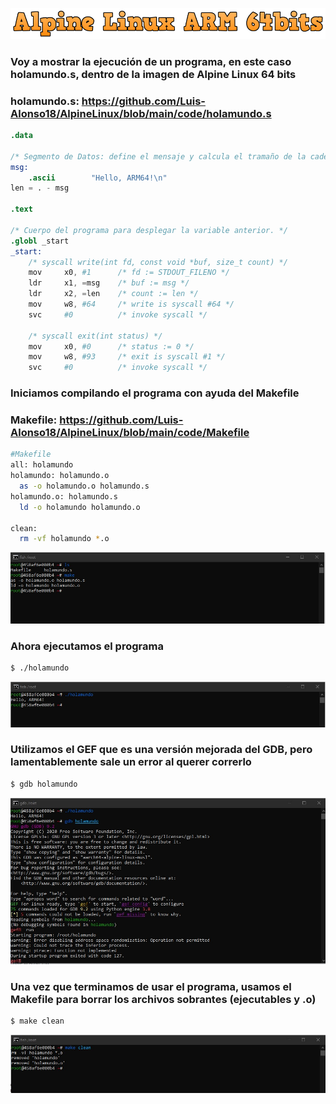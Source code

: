 ![](images/cooltextARM.png)  

### Voy a mostrar la ejecución de un programa, en este caso holamundo.s, dentro de la imagen de Alpine Linux 64 bits
### holamundo.s: https://github.com/Luis-Alonso18/AlpineLinux/blob/main/code/holamundo.s
```s
.data

/* Segmento de Datos: define el mensaje y calcula el tramaño de la cadena. */
msg:
    .ascii        "Hello, ARM64!\n"
len = . - msg

.text

/* Cuerpo del programa para desplegar la variable anterior. */
.globl _start
_start:
    /* syscall write(int fd, const void *buf, size_t count) */
    mov     x0, #1      /* fd := STDOUT_FILENO */
    ldr     x1, =msg    /* buf := msg */
    ldr     x2, =len    /* count := len */
    mov     w8, #64     /* write is syscall #64 */
    svc     #0          /* invoke syscall */

    /* syscall exit(int status) */
    mov     x0, #0      /* status := 0 */
    mov     w8, #93     /* exit is syscall #1 */
    svc     #0          /* invoke syscall */
```  

### Iniciamos compilando el programa con ayuda del Makefile
### Makefile: https://github.com/Luis-Alonso18/AlpineLinux/blob/main/code/Makefile  
```bash
#Makefile
all: holamundo
holamundo: holamundo.o 
  as -o holamundo.o holamundo.s
holamundo.o: holamundo.s 
  ld -o holamundo holamundo.o
  
clean:
  rm -vf holamundo *.o
```
![](images/p1.jpg)  

### Ahora ejecutamos el programa
```bash
$ ./holamundo
```
![](images/p2.jpg)  

### Utilizamos el GEF que es una versión mejorada del GDB, pero lamentablemente sale un error al querer correrlo
```bash
$ gdb holamundo
```  
![](images/p3.jpg)  

### Una vez que terminamos de usar el programa, usamos el Makefile para borrar los archivos sobrantes (ejecutables y .o)  
```bash
$ make clean
```  
![](images/p4.jpg)  
